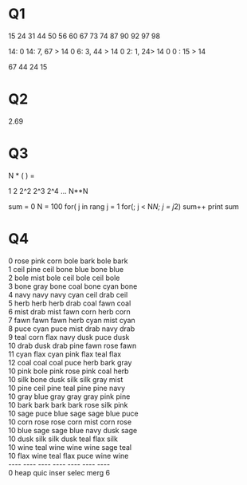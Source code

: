 # Q1

15 24 31 44 50 56 60 67 73 74 87 90 92 97 98 

14: 
 0 14: 7, 67 > 14
 0 6: 3, 44 > 14
 0 2: 1, 24> 14
 0 0 : 15 > 14 

67 44 24 15

# Q2
2.69

# Q3

N * (  ) = 

1 2 2^2 2^3 2^4 ... N**N

sum = 0 
N = 100
for( j in rang
j = 1
for(; j < N*N; j = j*2)
	sum++
print sum

# Q4

0      rose   pink   corn   bole   bark   bole   bark   
1      ceil   pine   ceil   bone   blue   bone   blue   
2      bole   mist   bole   ceil   bole   ceil   bole   
3      bone   gray   bone   coal   bone   cyan   bone   
4      navy   navy   navy   cyan   ceil   drab   ceil   
5      herb   herb   herb   drab   coal   fawn   coal   
6      mist   drab   mist   fawn   corn   herb   corn   
7      fawn   fawn   fawn   herb   cyan   mist   cyan   
8      puce   cyan   puce   mist   drab   navy   drab   
9      teal   corn   flax   navy   dusk   puce   dusk   
10     drab   dusk   drab   pine   fawn   rose   fawn   
11     cyan   flax   cyan   pink   flax   teal   flax   
12     coal   coal   coal   puce   herb   bark   gray   
10     pink   bole   pink   rose   pink   coal   herb   
10     silk   bone   dusk   silk   silk   gray   mist   
10     pine   ceil   pine   teal   pine   pine   navy   
10     gray   blue   gray   gray   gray   pink   pine   
10     bark   bark   bark   bark   rose   silk   pink   
10     sage   puce   blue   sage   sage   blue   puce   
10     corn   rose   rose   corn   mist   corn   rose   
10     blue   sage   sage   blue   navy   dusk   sage   
10     dusk   silk   silk   dusk   teal   flax   silk   
10     wine   teal   wine   wine   wine   sage   teal   
10     flax   wine   teal   flax   puce   wine   wine   
       ----   ----   ----   ----   ----   ----   ----   
        0     heap   quic   inser  selec  merg     6     


